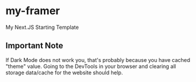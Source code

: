 # my-framer
My Next.JS Starting Template

## Important Note
If Dark Mode does not work you, that's probably because you have cached "theme" value.
Going to the DevTools in your browser and clearing all storage data/cache for the website should help.
